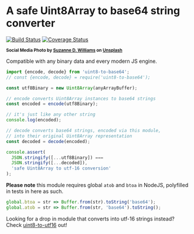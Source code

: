 # A safe Uint8Array to base64 string converter

[![Build Status](https://travis-ci.com/WebReflection/uint8-to-base64.svg?branch=master)](https://travis-ci.com/WebReflection/uint8-to-base64) [![Coverage Status](https://coveralls.io/repos/github/WebReflection/uint8-to-base64/badge.svg?branch=master)](https://coveralls.io/github/WebReflection/uint8-to-base64?branch=master)

<sup>**Social Media Photo by [Suzanne D. Williams](https://unsplash.com/@scw1217) on [Unsplash](https://unsplash.com/)**</sup>

Compatible with any binary data and every modern JS engine.

```js
import {encode, decode} from 'uint8-to-base64';
// const {encode, decode} = require('uint8-to-base64');

const utf8Binary = new Uint8Array(anyArrayBuffer);

// encode converts Uint8Array instances to base64 strings
const encoded = encode(utf8Binary);

// it's just like any other string
console.log(encoded);

// decode converts base64 strings, encoded via this module,
// into their original Uint8Array representation
const decoded = decode(encoded);

console.assert(
  JSON.stringify([...utf8Binary]) ===
  JSON.stringify([...decoded]),
  'safe Uint8Array to utf-16 conversion'
);
```

**Please note** this module requires global `atob` and `btoa` in NodeJS, polyfilled in tests in here as such.

```js
global.btoa = str => Buffer.from(str).toString('base64');
global.atob = str => Buffer.from(str, 'base64').toString();
```

Looking for a drop in module that converts into utf-16 strings instead? Check [uint8-to-utf16](https://github.com/WebReflection/uint8-to-utf16#readme) out!
